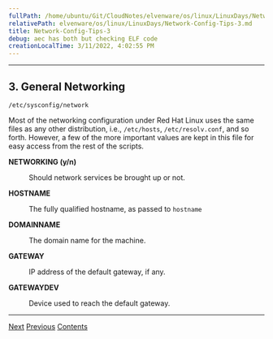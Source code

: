 ```yaml
---
fullPath: /home/ubuntu/Git/CloudNotes/elvenware/os/linux/LinuxDays/Network-Config-Tips-3.md
relativePath: elvenware/os/linux/LinuxDays/Network-Config-Tips-3.md
title: Network-Config-Tips-3
debug: aec has both but checking ELF code
creationLocalTime: 3/11/2022, 4:02:55 PM
---
```


<!-- toc -->
<!-- tocstop -->

<!DOCTYPE HTML PUBLIC "-//W3C//DTD HTML 3.2 Final//EN">
<HTML>
<HEAD>
 <META NAME="GENERATOR" CONTENT="SGML-Tools 1.0.7">
 <TITLE>Red Hat Network Device Configuration Tips: General Networking</TITLE>
 	<script language="JavaScript" src="/charlie/libs/scripts/MeyerStyleSwitch.js" type="text/javascript"></script>  
	<!--#include virtual="../../scripts/HeaderInfo.html" -->
</HEAD>
<BODY>
<HR>
<H2><A NAME="general-networking"></A> <A NAME="s3">3. General Networking</A></H2>

<P><CODE>/etc/sysconfig/network</CODE>
<P>Most of the networking configuration under Red Hat Linux uses the same
files as any other distribution, i.e., <CODE>/etc/hosts</CODE>,
<CODE>/etc/resolv.conf</CODE>, and so forth.  However, a few of the more
important values are kept in this file for easy access from the rest of
the scripts.
<P>
<DL>
<P>
<DT><B>NETWORKING (y/n)</B><DD><P>Should network services be brought up or
not.
<P>
<DT><B>HOSTNAME</B><DD><P>The fully qualified hostname, as passed to
<CODE>hostname</CODE>
<P>
<DT><B>DOMAINNAME</B><DD><P>The domain name for the machine.
<P>
<DT><B>GATEWAY</B><DD><P>IP address of the default gateway, if any.
<P>
<DT><B>GATEWAYDEV</B><DD><P>Device used to reach the default gateway.
<P>
</DL>
<P>
<P>
<HR>
<A HREF="../Network-Config-Tips-4.html">Next</A>
<A HREF="../Network-Config-Tips-2.html">Previous</A>
<A HREF="../Network-Config-Tips.html#toc3">Contents</A>
</BODY>
</HTML>

